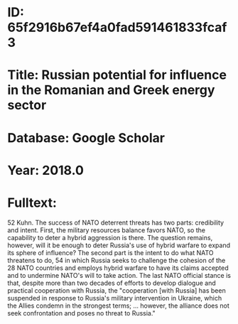 # ID: 65f2916b67ef4a0fad591461833fcaf3
# Title: Russian potential for influence in the Romanian and Greek energy sector
# Database: Google Scholar
# Year: 2018.0
# Fulltext:
52 Kuhn.
The success of NATO deterrent threats has two parts: credibility and intent.
First, the military resources balance favors NATO, so the capability to deter a hybrid aggression is there.
The question remains, however, will it be enough to deter Russia's use of hybrid warfare to expand its sphere of influence?
The second part is the intent to do what NATO threatens to do, 54 in which Russia seeks to challenge the cohesion of the 28 NATO countries and employs hybrid warfare to have its claims accepted and to undermine NATO's will to take action.
The last NATO official stance is that, despite more than two decades of efforts to develop dialogue and practical cooperation with Russia, the "cooperation [with Russia] has been suspended in response to Russia's military intervention in Ukraine, which the Allies condemn in the strongest terms; … however, the alliance does not seek confrontation and poses no threat to Russia."